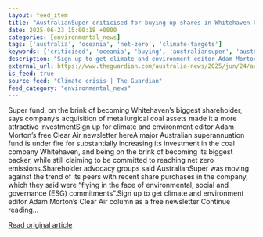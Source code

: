 ```yaml
---
layout: feed_item
title: "AustralianSuper criticised for buying up shares in Whitehaven Coal while claiming to be committed to net zero"
date: 2025-06-23 15:00:18 +0000
categories: [environmental_news]
tags: ['australia', 'oceania', 'net-zero', 'climate-targets']
keywords: ['criticised', 'oceania', 'buying', 'australiansuper', 'australia', 'climate-targets', 'net-zero']
description: "Sign up to get climate and environment editor Adam Morton’s Clear Air column as a free newsletter Continue reading"
external_url: https://www.theguardian.com/australia-news/2025/jun/24/australiansuper-criticised-for-buying-up-shares-in-whitehaven-coal-while-claiming-to-be-committed-to-net-zero-ntwnfb
is_feed: true
source_feed: "Climate crisis | The Guardian"
feed_category: "environmental_news"
---
```


Super fund, on the brink of becoming Whitehaven’s biggest shareholder, says company’s acquisition of metallurgical coal assets made it a more attractive investmentSign up for climate and environment editor Adam Morton’s free Clear Air newsletter hereA major Australian superannuation fund is under fire for substantially increasing its investment in the coal company Whitehaven, and being on the brink of becoming its biggest backer, while still claiming to be committed to reaching net zero emissions.Shareholder advocacy groups said AustralianSuper was moving against the trend of its peers with recent share purchases in the company, which they said were “flying in the face of environmental, social and governance (ESG) commitments”.Sign up to get climate and environment editor Adam Morton’s Clear Air column as a free newsletter Continue reading...

[Read original article](https://www.theguardian.com/australia-news/2025/jun/24/australiansuper-criticised-for-buying-up-shares-in-whitehaven-coal-while-claiming-to-be-committed-to-net-zero-ntwnfb)
